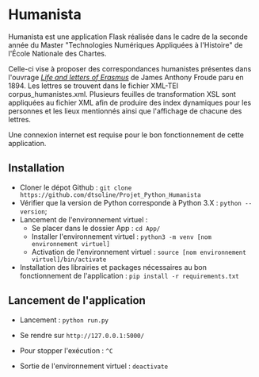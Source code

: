 # Humanista

Humanista est une application Flask réalisée dans le cadre de la seconde année du Master 
"Technologies Numériques Appliquées à l'Histoire" de l'École Nationale des Chartes. 


Celle-ci vise à proposer des correspondances humanistes présentes dans l'ouvrage [_Life and letters of Erasmus_](https://archive.org/details/cu31924026502793/)
de James Anthony Froude paru en 1894.
Les lettres se trouvent dans le fichier XML-TEI corpus_humanistes.xml.
Plusieurs feuilles de transformation XSL sont appliquées au fichier XML afin de produire 
des index dynamiques pour les personnes et les lieux mentionnés ainsi que l'affichage
de chacune des lettres.

Une connexion internet est requise pour le bon fonctionnement de cette application.

## Installation 


  * Cloner le dépot Github : ```git clone https://github.com/dtsoline/Projet_Python_Humanista ```
  * Vérifier que la version de Python corresponde à Python 3.X : ```python --version```;
  * Lancement de l'environnement virtuel : 
    * Se placer dans le dossier App : ```cd App/```
    * Installer l'environnement virtuel : ```python3 -m venv [nom environnement virtuel]```
    * Activation de l'environnement virtuel : ```source [nom environnement virtuel]/bin/activate```
  * Installation des librairies et packages nécessaires au bon fonctionnement de l'application : ```pip install -r requirements.txt```



## Lancement de l'application

 * Lancement : ```python run.py```

 * Se rendre sur ```http://127.0.0.1:5000/```

 * Pour stopper l'exécution : ```^C```

 * Sortie de l'environnement virtuel : ```deactivate```
